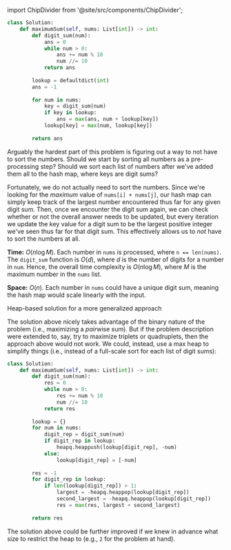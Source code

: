 import ChipDivider from '@site/src/components/ChipDivider';

```python
class Solution:
    def maximumSum(self, nums: List[int]) -> int:
        def digit_sum(num):
            ans = 0
            while num > 0:
                ans += num % 10
                num //= 10
            return ans
        
        lookup = defaultdict(int)
        ans = -1
        
        for num in nums:
            key = digit_sum(num)
            if key in lookup:
                ans = max(ans, num + lookup[key])
            lookup[key] = max(num, lookup[key])
        
        return ans
```

Arguably the hardest part of this problem is figuring out a way to not have to sort the numbers. Should we start by sorting all numbers as a pre-processing step? Should we sort each list of numbers after we've added them all to the hash map, where keys are digit sums?

Fortunately, we do not actually need to sort the numbers. Since we're looking for the *maximum* value of `nums[i] + nums[j]`, our hash map can simply keep track of the largest number encountered thus far for any given digit sum. Then, once we encounter the digit sum again, we can check whether or not the overall answer needs to be updated, but every iteration we update the key value for a digit sum to be the largest positive integer we've seen thus far for that digit sum. This effectively allows us to *not* have to sort the numbers at all.

**Time:** $O(n\log M)$. Each number in `nums` is processed, where `n == len(nums)`. The `digit_sum` function is $O(d)$, where $d$ is the number of digits for a number in `num`. Hence, the overall time complexity is $O(n\log M)$, where $M$ is the maximum number in the `nums` list.

**Space:** $O(n)$. Each number in `nums` could have a unique digit sum, meaning the hash map would scale linearly with the input.

<ChipDivider>Heap-based solution for a more generalized approach</ChipDivider> 

The solution above nicely takes advantage of the binary nature of the problem (i.e., maximizing a *pair*wise sum). But if the problem description were extended to, say, try to maximize triplets or quadruplets, then the approach above would not work. We could, instead, use a max heap to simplify things (i.e., instead of a full-scale sort for each list of digit sums):

```python
class Solution:
    def maximumSum(self, nums: List[int]) -> int:
        def digit_sum(num):
            res = 0
            while num > 0:
                res += num % 10
                num //= 10
            return res
        
        lookup = {}
        for num in nums:
            digit_rep = digit_sum(num)
            if digit_rep in lookup:
                heapq.heappush(lookup[digit_rep], -num)
            else:
                lookup[digit_rep] = [-num]
                
        res = -1
        for digit_rep in lookup:
            if len(lookup[digit_rep]) > 1:
                largest = -heapq.heappop(lookup[digit_rep])
                second_largest = -heapq.heappop(lookup[digit_rep])
                res = max(res, largest + second_largest)
                
        return res
```

The solution above could be further improved if we knew in advance what size to restrict the heap to (e.g., `2` for the problem at hand).